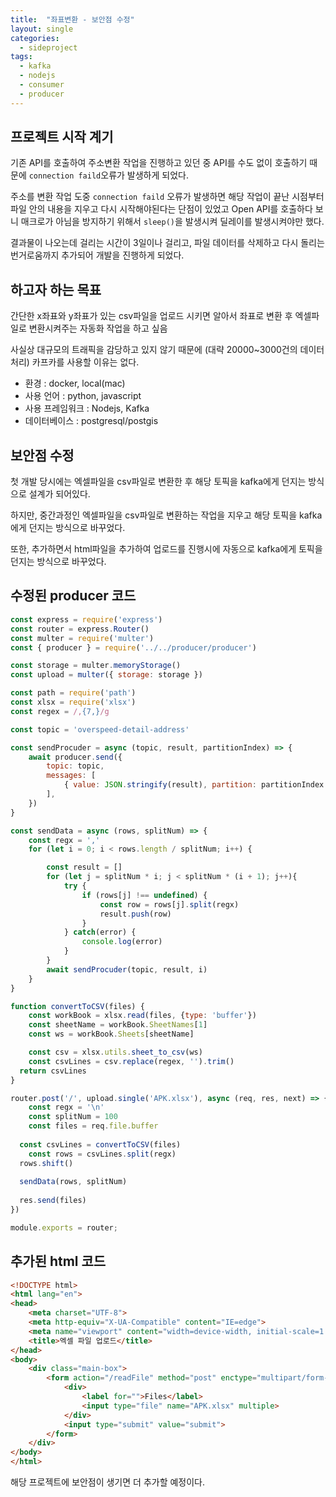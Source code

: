 ```yaml
---
title:  "좌표변환 - 보안점 수정"
layout: single
categories:
  - sideproject
tags:
  - kafka
  - nodejs
  - consumer
  - producer
---
```


## 프로젝트 시작 계기
기존 API를 호출하여 주소변환 작업을 진행하고 있던 중 API를 수도 없이 호출하기 때문에 `connection faild`오류가 발생하게 되었다. 

주소를 변환 작업 도중 `connection faild` 오류가 발생하면 해당 작업이 끝난 시점부터 파일 안의 내용을 지우고 다시 시작해야된다는 단점이 있었고 Open API를 호출하다 보니 매크로가 아님을 방지하기 위해서 `sleep()`을 발생시켜 딜레이를 발생시켜야만 했다.

결과물이 나오는데 걸리는 시간이 3일이나 걸리고, 파일 데이터를 삭제하고 다시 돌리는 번거로움까지 추가되어 개발을 진행하게 되었다.

## 하고자 하는 목표
간단한 x좌표와 y좌표가 있는 csv파일을 업로드 시키면 알아서 좌표로 변환 후 엑셀파일로 변환시켜주는 자동화 작업을 하고 싶음

사실상 대규모의 트래픽을 감당하고 있지 않기 때문에 (대략 20000~3000건의 데이터 처리) 카프카를 사용할 이유는 없다.

- 환경 : docker, local(mac)
- 사용 언어 : python, javascript
- 사용 프레임워크 : Nodejs, Kafka
- 데이터베이스 : postgresql/postgis

## 보안점 수정
첫 개발 당시에는 엑셀파일을 csv파일로 변환한 후 해당 토픽을 kafka에게 던지는 방식으로 설계가 되어있다.

하지만, 중간과정인 엑셀파일을 csv파일로 변환하는 작업을 지우고 해당 토픽을 kafka에게 던지는 방식으로 바꾸었다.

또한, 추가하면서 html파일을 추가하여 업로드를 진행시에 자동으로 kafka에게 토픽을 던지는 방식으로 바꾸었다.

## 수정된 producer 코드
```javascript
const express = require('express')
const router = express.Router()
const multer = require('multer')
const { producer } = require('../../producer/producer')

const storage = multer.memoryStorage()
const upload = multer({ storage: storage })

const path = require('path')
const xlsx = require('xlsx')
const regex = /,{7,}/g

const topic = 'overspeed-detail-address'

const sendProcuder = async (topic, result, partitionIndex) => {
	await producer.send({
		topic: topic,
		messages: [
			{ value: JSON.stringify(result), partition: partitionIndex % 3 },
		],
	})
}

const sendData = async (rows, splitNum) => {
	const regx = ','
	for (let i = 0; i < rows.length / splitNum; i++) {

		const result = []
		for (let j = splitNum * i; j < splitNum * (i + 1); j++){
			try {
				if (rows[j] !== undefined) {
					const row = rows[j].split(regx)
					result.push(row)
				}
			} catch(error) {
				console.log(error)
			}
		}
		await sendProcuder(topic, result, i)
	}
}

function convertToCSV(files) {
	const workBook = xlsx.read(files, {type: 'buffer'})
	const sheetName = workBook.SheetNames[1]
	const ws = workBook.Sheets[sheetName]

	const csv = xlsx.utils.sheet_to_csv(ws)
	const csvLines = csv.replace(regex, '').trim()
  return csvLines
}

router.post('/', upload.single('APK.xlsx'), async (req, res, next) => {
	const regx = '\n'
	const splitNum = 100
	const files = req.file.buffer
  
  const csvLines = convertToCSV(files)
	const rows = csvLines.split(regx)
  rows.shift()
	
  sendData(rows, splitNum)
	
  res.send(files)
})

module.exports = router;
```


## 추가된 html 코드
```html
<!DOCTYPE html>
<html lang="en">
<head>
    <meta charset="UTF-8">
    <meta http-equiv="X-UA-Compatible" content="IE=edge">
    <meta name="viewport" content="width=device-width, initial-scale=1.0">
    <title>엑셀 파일 업로드</title>
</head>
<body>
    <div class="main-box">
        <form action="/readFile" method="post" enctype="multipart/form-data" class="upload-form">
            <div>
                <label for="">Files</label>
                <input type="file" name="APK.xlsx" multiple>
            </div>
            <input type="submit" value="submit">
        </form>
    </div>
</body>
</html>
```

해당 프로젝트에 보안점이 생기면 더 추가할 예정이다.